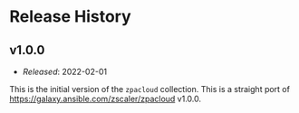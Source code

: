 Release History
===============

v1.0.0
------

- *Released*: 2022-02-01

This is the initial version of the `zpacloud` collection. This is a straight port
of <https://galaxy.ansible.com/zscaler/zpacloud> v1.0.0.
